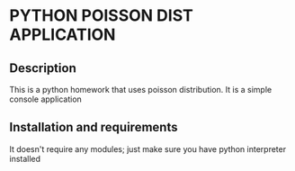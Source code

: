 # PYTHON POISSON DIST APPLICATION

## Description

This is a python homework that uses poisson distribution. It is a simple console application

## Installation and requirements

It doesn't require any modules; just make sure you have python interpreter installed